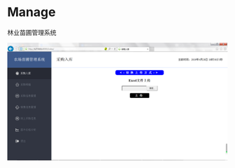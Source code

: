 # Manage
林业苗圃管理系统
<p>
<img src="https://github.com/MrRabbit2MissCat/Manage/blob/main/ShowPhoto/%E5%9B%BE%E7%89%871.png"/>
</p>
